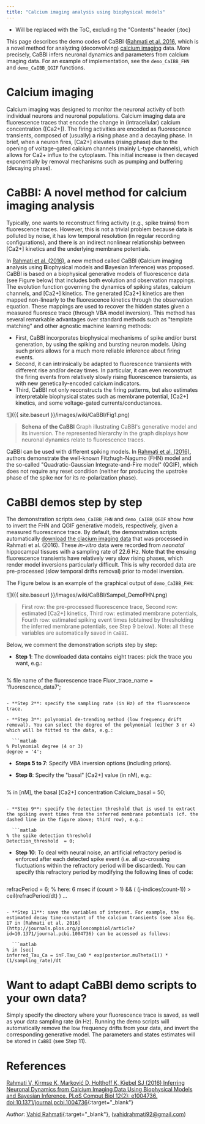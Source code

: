```yaml
---
title: "Calcium imaging analysis using biophysical models"
---
```

* Will be replaced with the ToC, excluding the "Contents" header
{:toc}


This page describes the demo codes of CaBBI ([Rahmati et al. 2016](http://journals.plos.org/ploscompbiol/article?id=10.1371/journal.pcbi.1004736), which is a novel method for analyzing (deconvolving) [calcium imaging](https://en.wikipedia.org/wiki/Calcium_imaging) data. More precisely, CaBBI infers neuronal dynamics and parameters from calcium imaging data. For an example of implementation, see the `demo_CaIBB_FHN` and `demo_CaIBB_QGIF` functions.

# Calcium imaging
Calcium imaging was designed to monitor the neuronal activity of both individual neurons and neuronal populations. Calcium imaging data are fluorescence traces that encode the change in (intracellular) calcium concentration ([Ca2+]). The firing activities are encoded as fluorescence transients, composed of (usually) a rising phase and a decaying phase. In brief, when a neuron fires, [Ca2+] elevates (rising phase) due to the opening of voltage-gated calcium channels (mainly L-type channels), which allows for Ca2+ influx to the cytoplasm. This initial increase is then decayed exponentially by removal mechanisms such as pumping and buffering (decaying phase). 

# CaBBI: A novel method for calcium imaging analysis

Typically, one wants to reconstruct firing activity (e.g., spike trains) from fluorescence traces. However, this is not a trivial problem because data is polluted by noise, it has low temporal resolution (in regular recording configurations), and there is an indirect nonlinear relationship between [Ca2+] kinetics and the underlying membrane potentials.

In [Rahmati et al. (2016)](http://journals.plos.org/ploscompbiol/article?id=10.1371/journal.pcbi.1004736), a new method called CaBBI (**C**alcium imaging **a**nalysis using **B**iophysical models and **B**ayesian **I**nference) was proposed. CaBBI is based on a biophysical generative models of fluorescence data (see Figure below) that includes both evolution and observation mappings. The evolution function governing the dynamics of spiking states, calcium channels, and [Ca2+] kinetics. The generated [Ca2+] kinetics are then mapped non-linearly to the fluorescence kinetics through the observation equation. These mappings are used to recover the hidden states given a measured fluoresce trace (through VBA model inversion). This method has several remarkable advantages over standard methods such as "template matching" and other agnostic machine learning methods: 

- First, CaBBI incorporates biophysical mechanisms of spike and/or burst generation, by using the spiking and bursting neuron models. Using such priors allows for a much more reliable inference about firing events.
- Second, it can intrinsically be adapted to fluorescence transients with different rise and/or decay times. In particular, it can even reconstruct the firing events from relatively slowly rising fluorescence transients, as with new genetically-encoded calcium indicators.
- Third, CaBBI not only reconstructs the firing patterns, but also estimates interpretable biophysical states such as membrane potential, [Ca2+] kinetics, and some voltage-gated currents/conductances.


![]({{ site.baseurl }}/images/wiki/CaBBI/Fig1.png)

> **Schena of the CaBBI** Graph illustrating CaBBI's generative model and its inversion. The represented hierarchy in the graph displays how neuronal dynamics relate to fluorescence traces.

CaBBI can be used with different spiking models. In [Rahmati et al. (2016)](http://journals.plos.org/ploscompbiol/article?id=10.1371/journal.pcbi.1004736), authors demonstrate the well-known Fitzhugh-Nagumo (FHN) model and the so-called "Quadratic-Gaussian Integrate-and-Fire model" (QGIF), which does not require any reset condition (neither for producing the upstroke phase of the spike nor for its re-polarization phase).


# CaBBI demos step by step
The demonstration scripts `demo_CaIBB_FHN` and `demo_CaIBB_QGIF` show how to invert the FHN and QGIF generative models, respectively, given a measured fluorescence trace. By default, the demonstration scripts automatically [download the clacium imaging data](https://figshare.com/s/e524c1d214d411e5869c06ec4b8d1f61) that was processed in Rahmati et al. (2016). These *in-vitro* data were recorded from *neonatal* hippocampal tissues with a sampling rate of 22.6 Hz. Note that the ensuing fluorescence transients have relatively very slow rising phases, which render model inversions particularly difficult. This is why recorded data are pre-processed (slow temporal drifts removal) prior to model inversion.

The Figure below is an example of the graphical output of `demo_CaIBB_FHN`:

<!-- insert an image -->
![]({{ site.baseurl }}/images/wiki/CaBBI/Sampel_DemoFHN.png)

> First row: the  pre-processed fluorescence trace, Second row: estimated [Ca2+] kinetics, Third row: estimated membrane potentials, Fourth row: estimated spiking event times (obtained by thresholding the inferred membrane potentials, see Step 9 below). Note: all these variables are automatically saved in `CaBBI`.

Below, we comment the demonstration scripts step by step:

- **Step 1**: The downloaded data contains eight traces: pick the trace you want, e.g.:

  ```matlab
% file name of the fluorescence trace
Fluor_trace_name = 'fluorescence_data7';
```

- **Step 2**: specify the sampling rate (in Hz) of the fluorescence trace.

- **Step 3**: polynomial de-trending method (low frequency drift removal). You can select the degree of the polynomial (either 3 or 4) which will be fitted to the data, e.g.:

  ```matlab
% Polynomial degree (4 or 3)
degree = '4';
```

- **Steps 5 to 7**: Specify VBA inversion options (including priors).

- **Step 8**: Specify the "basal" [Ca2+] value (in nM), e.g.:

  ```matlab
% in [nM], the basal [Ca2+] concentration
Calcium_basal = 50;
```

- **Step 9**: specify the detection threshold that is used to extract the spiking event times from the inferred membrane potentials (cf. the dashed line in the figure above; third row), e.g.:

  ```matlab
% the spike detection threshold
Detection_threshold  = 0;
```

- **Step 10**: To deal with neural noise, an artificial refractory period is enforced after each detected spike event (i.e. all up-crossing fluctuations within the refractory period will be discarded). You can specify this refractory period by modifying the following lines of code:

  ```matlab
refracPeriod = 6; % here: 6 msec
if (count > 1) && ( (j-indices(count-1)) > ceil(refracPeriod/dt) )
...
```

- **Step 11**: save the variables of interest. For example, the estimated decay time-constant of the calcium transients (see also Eq. 17 in [Rahmati et al. 2016](http://journals.plos.org/ploscompbiol/article?id=10.1371/journal.pcbi.1004736) can be accessed as follows:

  ```matlab
% in [sec]
inferred_Tau_Ca = inF.Tau_Ca0 * exp(posterior.muTheta(1)) * (1/sampling_rate)/dt
```


# Want to adapt CaBBI demo scripts to your own data?

Simply specify the directory where your fluorescence trace is saved, as well as your data sampling rate (in Hz). Running the demo scripts will automatically remove the low frequency drifts from your data, and invert the corresponding generative model. The parameters and states estimates will be stored in `CaBBI` (see Step 11).


# References

[Rahmati V, Kirmse K, Marković D, Holthoff K, Kiebel SJ (2016) Inferring Neuronal Dynamics from Calcium Imaging Data Using Biophysical Models and Bayesian Inference. PLoS Comput Biol 12(2): e1004736. doi:10.1371/journal.pcbi.1004736](http://journals.plos.org/ploscompbiol/article?id=info:doi/10.1371/journal.pcbi.1004736){:target="_blank"}


*Author*: [Vahid Rahmati](https://www.researchgate.net/profile/Vahid_Rahmati3){:target="_blank"}, (vahidrahmati92@gmail.com)
